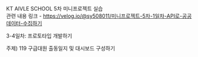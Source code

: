 KT AIVLE SCHOOL 5차 미니프로젝트 실습      
관련 내용 링크 - https://velog.io/@sy508011/미니프로젝트-5차-1일차-API로-공공데이터-수집하기

3-4일차: 프로토타입 개발하기

주제) 119 구급대원 출동일지 및 대시보드 구성하기
